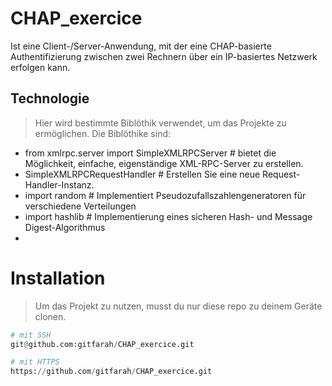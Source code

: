 # CHAP_exercice

 Ist eine Client-/Server-Anwendung, mit der eine CHAP-basierte Authentifizierung zwischen zwei Rechnern über ein IP-basiertes Netzwerk erfolgen kann.
 
 
 ## Technologie
 > Hier wird bestimmte Biblöthik verwendet, um das Projekte zu ermöglichen. Die Biblöthike sind:
 * from xmlrpc.server import SimpleXMLRPCServer   # bietet die Möglichkeit, einfache, eigenständige XML-RPC-Server zu erstellen.
 * SimpleXMLRPCRequestHandler       # Erstellen Sie eine neue Request-Handler-Instanz.
 * import random     # Implementiert Pseudozufallszahlengeneratoren für verschiedene Verteilungen
 * import hashlib   # Implementierung eines sicheren Hash- und Message Digest-Algorithmus
 *
 

 
 


# Installation

> Um das Projekt zu nutzen, musst du nur diese repo zu deinem Geräte clonen.

```python
# mit SSH 
git@github.com:gitfarah/CHAP_exercice.git

# mit HTTPS
https://github.com/gitfarah/CHAP_exercice.git


